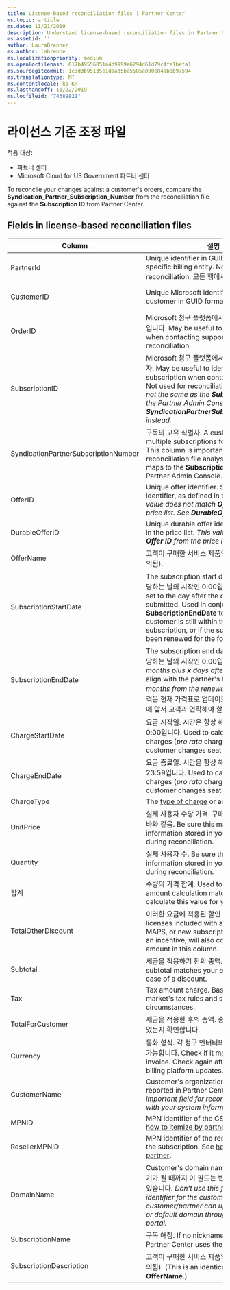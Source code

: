 ```yaml
---
title: License-based reconciliation files | Partner Center
ms.topic: article
ms.date: 11/21/2019
description: Understand license-based reconciliation files in Partner Center.
ms.assetid: ''
author: LauraBrenner
ms.author: labrenne
ms.localizationpriority: medium
ms.openlocfilehash: 617b49556851a4d9999e6294d61d79c4fe1befa1
ms.sourcegitcommit: 1c3d3b95135e1daad5ba5585a090e84ab0b97594
ms.translationtype: MT
ms.contentlocale: ko-KR
ms.lasthandoff: 11/22/2019
ms.locfileid: "74389821"
---
```

# <a name="license-based-reconciliation-files"></a>라이선스 기준 조정 파일

적용 대상:

- 파트너 센터
- Microsoft Cloud for US Government 파트너 센터

To reconcile your changes against a customer's orders, compare the **Syndication_Partner_Subscription_Number** from the reconciliation file against the **Subscription ID** from Partner Center.

## <a name="fields-in-license-based-reconciliation-files"></a>Fields in license-based reconciliation files

| Column | 설명 | 샘플 값 |
| ------ | ----------- | ------------ |
| PartnerId | Unique identifier in GUID format for a specific billing entity. Not required for reconciliation. 모든 행에서 같습니다. | *8ddd03642-test-test-test-46b58d356b4e* |
| CustomerID | Unique Microsoft identifier for the customer in GUID format. | *12ABCD34-001A-BCD2-987C-3210ABCD5678* |
| OrderID | Microsoft 청구 플랫폼에서 주문의 고유 식별자입니다. May be useful to identify the order when contacting support. Not used for reconciliation. | *566890604832738111* |
| SubscriptionID | Microsoft 청구 플랫폼에서 구독의 고유 식별자. May be useful to identify the subscription when contacting support. Not used for reconciliation. *This value is not the same as the **Subscription ID** on the Partner Admin Console. Please see **SyndicationPartnerSubscriptionNumber** instead.* | *usCBMgAAAAAAAAIA* |
| SyndicationPartnerSubscriptionNumber | 구독의 고유 식별자. A customer can have multiple subscriptions for the same plan. This column is important for reconciliation file analysis. This field maps to the **Subscription ID** in the Partner Admin Console. | *fb977ab5-test-test-test-24c8d9591708* |
| OfferID | Unique offer identifier. Standard offer identifier, as defined in the price list. *This value does not match **Offer ID** from the price list. See **DurableOfferID** instead.* | *FE616D64-E9A8-40EF-843F-152E9BBEF3D1* |
| DurableOfferID | Unique durable offer identifier, as defined in the price list. *This value matches the **Offer ID** from the price list.* | *1017D7F3-6D7F-4BFA-BDD8-79BC8F104E0C* |
| OfferName | 고객이 구매한 서비스 제품의 이름(가격표에 정의됨). | *Microsoft Office 365 (Plan E3)* |
| SubscriptionStartDate | The subscription start date. 시간은 항상 해당하는 날의 시작인 0:00입니다. This field is set to the day after the order was submitted. Used in conjunction with the **SubscriptionEndDate** to determine: if the customer is still within the first year of the subscription, or if the subscription has been renewed for the following year. | *2/1/2019 0:00* |
| SubscriptionEndDate | The subscription end date. 시간은 항상 해당하는 날의 시작인 0:00입니다. Either *12 months plus **x** days after the start date* to align with the partner's billing date or *12 months from the renewal date*. 갱신 시 가격은 현재 가격표로 업데이트됩니다. 자동 갱신에 앞서 고객과 연락해야 할 수 있습니다. | *2/1/2019 0:00* |
| ChargeStartDate | 요금 시작일. 시간은 항상 해당하는 날의 시작인 0:00입니다. Used to calculate daily charges (*pro rata* charges) when a customer changes seat numbers. | *2/1/2019 0:00* |
| ChargeEndDate | 요금 종료일. 시간은 항상 해당 일의 마지막인 23:59입니다. Used to calculate daily charges (*pro rata* charges) when a customer changes seat numbers. | *2/28/2019 23:59* |
| ChargeType | The [type of charge](recon-file-charge-types.md) or adjustment. | See [charge types](recon-file-charge-types.md). |
| UnitPrice | 실제 사용자 수당 가격. 구매 시 가격표에 게시된 바와 같음. Be sure this matches the information stored in your billing system during reconciliation. | *6.82* |
| Quantity | 실제 사용자 수. Be sure this matches the information stored in your billing system during reconciliation. | *2* |
| 합계 | 수량의 가격 합계. Used to check if the amount calculation matches how you calculate this value for your customers. | *13.32* |
| TotalOtherDiscount | 이러한 요금에 적용된 할인 금액. Product licenses included with a competency or MAPS, or new subscriptions eligible for an incentive, will also contain a discount amount in this column. | *2.32* |
| Subtotal | 세금을 적용하기 전의 총액. Checks if your subtotal matches your expected total, in case of a discount. | *11* |
| Tax | Tax amount charge. Based on your market's tax rules and specific circumstances. | *0* |
| TotalForCustomer | 세금을 적용한 후의 총액. 송장에 세금이 부과되었는지 확인합니다. | *11* |
| Currency | 통화 형식. 각 청구 엔터티의 통화는 한 가지만 가능합니다. Check if it matches your first invoice. Check again after any major billing platform updates. | *EUR* |
| CustomerName | Customer's organization name, as reported in Partner Center. *Very important field for reconciling the invoice with your system information.* | *Test Customer A* |
| MPNID | MPN identifier of the CSP partner. See [how to itemize by partner](use-the-reconciliation-files.md#itemize-reconciliation-files-by-partner). | *4390934* |
| ResellerMPNID | MPN identifier of the reseller of record for the subscription. See [how to itemize by partner](use-the-reconciliation-files.md#itemize-reconciliation-files-by-partner). | *4390934* |
| DomainName | Customer's domain name. 두 번째 청구 주기가 될 때까지 이 필드는 빈 상태로 나타날 수 있습니다. *Don't use this field as a unique identifier for the customer. The customer/partner can update the vanity or default domain through the  Office 365 portal.* | *example.onmicrosoft.com* |
| SubscriptionName | 구독 애칭. If no nickname is specified, Partner Center uses the **OfferName**. | *PROJECT ONLINE* |
| SubscriptionDescription | 고객이 구매한 서비스 제품의 이름(가격표에 정의됨). (This is an identical field to **OfferName**.) | *PROJECT ONLINE PREMIUM WITHOUT PROJECT CLIENT* |
